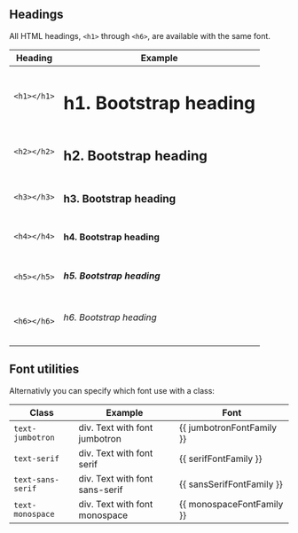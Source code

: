 ## Headings

All HTML headings, `<h1>` through `<h6>`, are available with the same font.

Heading | Example
--- | ---
`<h1></h1>` | <h1>h1. Bootstrap heading</h1>
`<h2></h2>` | <h2>h2. Bootstrap heading</h2>
`<h3></h3>` | <h3>h3. Bootstrap heading</h3>
`<h4></h4>` | <h4>h4. Bootstrap heading</h4>
`<h5></h5>` | <h5>h5. Bootstrap heading</h5>
`<h6></h6>` | <h6>h6. Bootstrap heading</h6>

## Font utilities

Alternativly you can specify which font use with a class:


Class | Example | Font
--- | --- | ---
`text-jumbotron` | <div class="text-jumbotron">div. Text with font jumbotron</div> | {{ jumbotronFontFamily }}
`text-serif` | <div class="text-serif">div. Text with font serif</div> | {{ serifFontFamily }}
`text-sans-serif` | <div class="text-sans-serif">div. Text with font sans-serif</div> | {{ sansSerifFontFamily }}
`text-monospace` | <div class="text-monospace">div. Text with font monospace</div> | {{ monospaceFontFamily }}

<script>
  import { trim } from 'lodash'
  import mainVariables from '!!sass-extract-loader?{"includePaths": ["./"]}!@styles/variables.scss'

  export default {
    computed: {
      jumbotronFontFamily () {
        const [ font ] = mainVariables.global["$jumbotron-font-family"].value
        return trim(font.value, '\'"')
      },
      serifFontFamily () {
        const [ font ] = mainVariables.global["$font-family-serif"].value
        return trim(font.value, '\'"')
      },
      sansSerifFontFamily () {
        const [ font ] = mainVariables.global["$font-family-sans-serif"].value
        return trim(font.value, '\'"')
      },
      monospaceFontFamily () {
        const [ font ] = mainVariables.global["$font-family-monospace"].value
        return trim(font.value, '\'"')
      },
    }
  }
</script>
